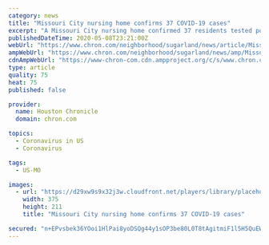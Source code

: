 ```yaml
---
category: news
title: "Missouri City nursing home confirms 37 COVID-19 cases"
excerpt: "A Missouri City nursing home confirmed 37 residents tested positive for COVID-19 Friday. Park Manor Quail Valley is owned by HMG Healthcare, which operates 24 facilities in Texas and the United States."
publishedDateTime: 2020-05-08T23:21:00Z
webUrl: "https://www.chron.com/neighborhood/sugarland/news/article/Missouri-City-nursing-home-confirms-37-COVID-19-15257971.php"
ampWebUrl: "https://www.chron.com/neighborhood/sugarland/news/amp/Missouri-City-nursing-home-confirms-37-COVID-19-15257971.php"
cdnAmpWebUrl: "https://www-chron-com.cdn.ampproject.org/c/s/www.chron.com/neighborhood/sugarland/news/amp/Missouri-City-nursing-home-confirms-37-COVID-19-15257971.php"
type: article
quality: 75
heat: 75
published: false

provider:
  name: Houston Chronicle
  domain: chron.com

topics:
  - Coronavirus in US
  - Coronavirus

tags:
  - US-MO

images:
  - url: "https://d29xw9s9x32j3w.cloudfront.net/players/library/placeholder.png"
    width: 375
    height: 211
    title: "Missouri City nursing home confirms 37 COVID-19 cases"

secured: "n+EPvsbek36YOoi1HlPai8yoDSQg44y1sOP3be80L0T8tAgitmiF1l5H5QuEWhb4x79Ize39aQe+nSI6BusQusNTgpnRbkT3WdzmNzCpeXT7eXz+NytjC+SFaDrCFASoWCAjvcoIka+s4LJrrBf7FmmVO47bGX0Qj8iv7xY/EcVgoSl+JVny8e/uoAG7+4PbGoAFEaia1XRG/I9iTmKLCdu2oezbemhWfoUXFNe4ii9uv7Kxei4mSLvSee9ZnksWDeK0voiRfnOmjCT2DHp1mcxc+J2rD6SlTdiuluTpmFqQNyGPzFwLN4PhLiq4ROnhMWf0BQM5ybfb7MUjV8nOI/BE4f1Due51NgRq3foyU0j6Fzz1htxc5ZXRfOG/C6d3qEYdwIAGxSaYFcydLX4CakLhE06Xa8HNzaKMNDdLaGqNg494Bs1WooudyvpOYyvxTfDZ0WRbYRJSGXM7ys3En7ZRT3Z8dtdIxs5A1nwOiLE=;4G4yXpKeNJnrBd7dI/r/SA=="
---
```


